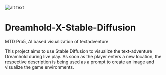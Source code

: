 ![alt text](https://github.com/Stefan356/Dreamhold-X-Stable-Diffusion/blob/main/sxd_logo.png "Logo Title Text 1")

# Dreamhold-X-Stable-Diffusion
MTD Pro5, AI based visualization of textadventure

This project aims to use Stable Diffusion to visualize the text-adventure Dreamhold during live play.
As soon as the player enters a new location, the respective description is being used as a prompt to create an image and visualize the game environments. 
